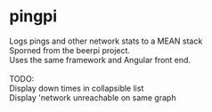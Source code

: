 # pingpi
Logs pings and other network stats to a MEAN stack<br>
Sporned from the beerpi project.<br>
Uses the same framework and Angular front end.<br>
<br>
TODO:<br>
Display down times in collapsible list<br>
Display 'network unreachable on same graph<br>

